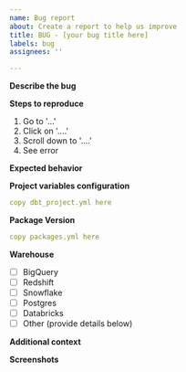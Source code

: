 ```yaml
---
name: Bug report
about: Create a report to help us improve
title: BUG - [your bug title here]
labels: bug
assignees: ''

---
```


**Describe the bug**
<!--- A clear and concise description of what the bug is. -->

**Steps to reproduce**
1. Go to '...'
2. Click on '....'
3. Scroll down to '....'
4. See error

**Expected behavior**
<!--- A clear and concise description of what you expected to happen. -->

**Project variables configuration**
<!--- Copy and paste the contents of your `dbt_project.yml` file below. Be sure to XXX any sensitive information. -->
```yml
copy dbt_project.yml here
```

**Package Version**
<!---Copy and paste the contents of your `packages.yml` file below.-->
```yml
copy packages.yml here
```

**Warehouse**
<!--- Which warehouse you are running dbt and this package against. -->
<!--- To check a warehouse remove the space and insert an x in the box (eg. [x] Bigquery). --> 
- [ ] BigQuery
- [ ] Redshift
- [ ] Snowflake
- [ ] Postgres
- [ ] Databricks
- [ ] Other (provide details below)

**Additional context**
<!--- Add any other context about the problem here.  --> 

**Screenshots**
<!--- If applicable, add screenshots to help explain your problem.  -->
